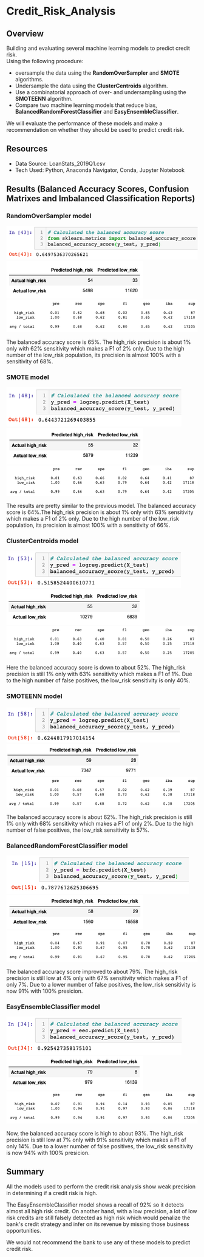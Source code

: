 # Credit_Risk_Analysis

## Overview
Building and evaluating several machine learning models to predict credit risk.\
Using the following procedure:
- oversample the data using the **RandomOverSampler** and **SMOTE** algorithms.
- Undersample the data using the **ClusterCentroids** algorithm.
- Use a combinatorial approach of over- and undersampling using the **SMOTEENN** algorithm.
- Compare two machine learning models that reduce bias, **BalancedRandomForestClassifier** and **EasyEnsembleClassifier**.

We will evaluate the performance of these models and make a recommendation on whether they should be used to predict credit risk.

## Resources
- Data Source: LoanStats_2019Q1.csv
- Tech Used: Python, Anaconda Navigator, Conda, Jupyter Notebook

## Results (Balanced Accuracy Scores, Confusion Matrixes and Imbalanced Classification Reports)

### RandomOverSampler model

![image](images/image1.png)
![image](images/image2.png)
![image](images/image3.png)

The balanced accuracy score is 65%. The high_risk precision is about 1% only with 62% sensitivity which makes a F1 of 2% only. Due to the high number of the low_risk population, its precision is almost 100% with a sensitivity of 68%.


### SMOTE model

![image](images/image4.png)
![image](images/image5.png)
![image](images/image6.png)

The results are pretty similar to the previous model. The balanced accuracy score is 64%.The high_risk precision is about 1% only with 63% sensitivity which makes a F1 of 2% only. Due to the high number of the low_risk population, its precision is almost 100% with a sensitivity of 66%.


### ClusterCentroids model

![image](images/image7.png)
![image](images/image8.png)
![image](images/image9.png)

Here the balanced accuracy score is down to about 52%. The high_risk precision is still 1% only with 63% sensitivity which makes a F1 of 1%. Due to the high number of false positives, the low_risk sensitivity is only 40%.


### SMOTEENN model

![image](images/image10.png)
![image](images/image11.png)
![image](images/image12.png)

The balanced accuracy score is about 62%. The high_risk precision is still 1% only with 68% sensitivity which makes a F1 of only 2%. Due to the high number of false positives, the low_risk sensitivity is 57%.


### BalancedRandomForestClassifier model

![image](images/image13.png)
![image](images/image14.png)
![image](images/image15.png)

The balanced accuracy score improved to about 79%. The high_risk precision is still low at 4% only with 67% sensitivity which makes a F1 of only 7%. Due to a lower number of false positives, the low_risk sensitivity is now 91% with 100% presicion.


### EasyEnsembleClassifier model

![image](images/image16.png)
![image](images/image17.png)
![image](images/image18.png)

Now, the balanced accuracy score is high to about 93%. The high_risk precision is still low at 7% only with 91% sensitivity which makes a F1 of only 14%. Due to a lower number of false positives, the low_risk sensitivity is now 94% with 100% presicion.


## Summary
All the models used to perform the credit risk analysis show weak precision in determining if a credit risk is high.

The EasyEnsembleClassifier model shows a recall of 92% so it detects almost all high risk credit. On another hand, with a low precision, a lot of low risk credits are still falsely detected as high risk which would penalize the bank's credit strategy and infer on its revenue by missing those business opportunities.

We would not recommend the bank to use any of these models to predict credit risk.